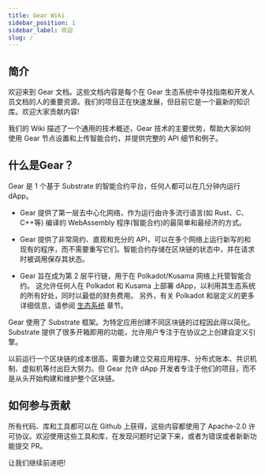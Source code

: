 ```yaml
---
title: Gear Wiki
sidebar_position: 1
sidebar_label: 欢迎
slug: /
---
```


## 简介

欢迎来到 Gear 文档。这些文档内容是每个在 Gear 生态系统中寻找指南和开发人员文档的人的重要资源。我们的项目正在快速发展，但目前它是一个最新的知识库。欢迎大家贡献内容!

我们的 Wiki 描述了一个通用的技术概述，Gear 技术的主要优势，帮助大家如何使用 Gear 节点设置和上传智能合约，并提供完整的 API 细节和例子。

## 什么是Gear？

Gear 是 1 个基于 Substrate 的智能合约平台，任何人都可以在几分钟内运行 dApp。

- Gear 提供了第一层去中心化网络，作为运行由许多流行语言(如 Rust、C、C++等) 编译的 WebAssembly 程序(智能合约)的最简单和最经济的方式。

- Gear 提供了非常简约、直观和充分的 API，可以在多个网络上运行新写的和现有的程序，而不需要重写它们。智能合约存储在区块链的状态中，并在请求时被调用保存其状态。
- Gear 旨在成为第 2 层平行链，用于在 Polkadot/Kusama 网络上托管智能合约。 这允许任何人在 Polkadot 和 Kusama 上部署 dApp，以利用其生态系统的所有好处，同时以最低的财务费用。 另外，有关 Polkadot 和层定义的更多详细信息，请参阅 [生态系统](/ecosystem/polkadot.md) 章节。

Gear 使用了 Substrate 框架。为特定应用创建不同区块链的过程因此得以简化。Substrate 提供了很多开箱即用的功能，允许用户专注于在协议之上创建自定义引擎。

以前运行一个区块链的成本很高，需要为建立交易应用程序、分布式账本、共识机制、虚拟机等付出巨大努力。但 Gear 允许 dApp 开发者专注于他们的项目，而不是从头开始构建和维护整个区块链。

## 如何参与贡献

所有代码、库和工具都可以在 Github 上获得，这些内容都使用了 Apache-2.0 许可协议。欢迎使用这些工具和库，在发现问题时记录下来，或者为错误或者新新功能提交 PR。

让我们继续前进吧!
